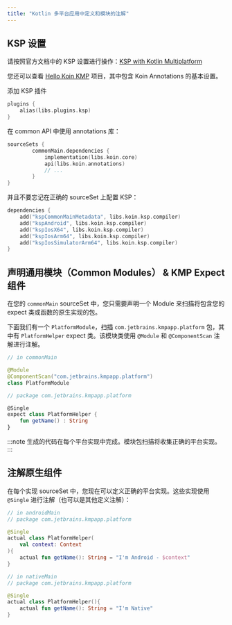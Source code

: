 ```yaml
---
title: "Kotlin 多平台应用中定义和模块的注解"
---
```

## KSP 设置

请按照官方文档中的 KSP 设置进行操作：[KSP with Kotlin Multiplatform](https://kotlinlang.org/docs/ksp-multiplatform.html)

您还可以查看 [Hello Koin KMP](https://github.com/InsertKoinIO/hello-kmp/tree/annotations) 项目，其中包含 Koin Annotations 的基本设置。

添加 KSP 插件

```kotlin
plugins {
    alias(libs.plugins.ksp)
}
```

在 common API 中使用 annotations 库：

```kotlin
sourceSets {
        commonMain.dependencies {
            implementation(libs.koin.core)
            api(libs.koin.annotations)
            // ...
        }
}
```

并且不要忘记在正确的 sourceSet 上配置 KSP：

```kotlin
dependencies {
    add("kspCommonMainMetadata", libs.koin.ksp.compiler)
    add("kspAndroid", libs.koin.ksp.compiler)
    add("kspIosX64", libs.koin.ksp.compiler)
    add("kspIosArm64", libs.koin.ksp.compiler)
    add("kspIosSimulatorArm64", libs.koin.ksp.compiler)
}
```

## 声明通用模块（Common Modules） & KMP Expect 组件

在您的 `commonMain` sourceSet 中，您只需要声明一个 Module 来扫描将包含您的 expect 类或函数的原生实现的包。

下面我们有一个 `PlatformModule`，扫描 `com.jetbrains.kmpapp.platform` 包，其中有 `PlatformHelper` expect 类。该模块类使用 `@Module` 和 `@ComponentScan` 注解进行注解。

```kotlin
// in commonMain

@Module
@ComponentScan("com.jetbrains.kmpapp.platform")
class PlatformModule

// package com.jetbrains.kmpapp.platform 

@Single
expect class PlatformHelper {
    fun getName() : String
}
```

:::note
生成的代码在每个平台实现中完成。模块包扫描将收集正确的平台实现。
:::

## 注解原生组件

在每个实现 sourceSet 中，您现在可以定义正确的平台实现。这些实现使用 `@Single` 进行注解（也可以是其他定义注解）：

```kotlin
// in androidMain
// package com.jetbrains.kmpapp.platform

@Single
actual class PlatformHelper(
    val context: Context
){
    actual fun getName(): String = "I'm Android - $context"
}

// in nativeMain
// package com.jetbrains.kmpapp.platform

@Single
actual class PlatformHelper(){
    actual fun getName(): String = "I'm Native"
}